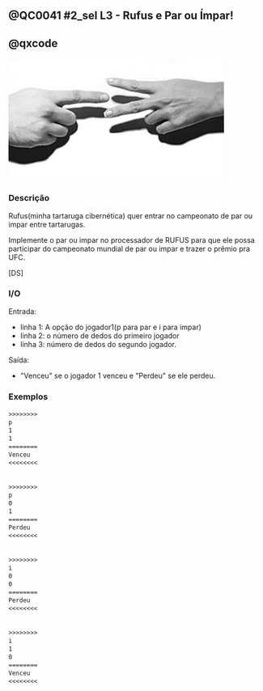 ## @QC0041 #2_sel L3 - Rufus e Par ou Ímpar!
## @qxcode

![par ou impar](capa.jpg)

### Descrição
Rufus(minha tartaruga cibernética) quer entrar no campeonato de par ou impar entre tartarugas.

Implemente o par ou impar no processador de RUFUS para que ele possa participar do campeonato
mundial de par ou impar e trazer o prêmio pra UFC.

[DS]

### I/O

Entrada:
* linha 1: A opção do jogador1(p para par e i para impar)
* linha 2: o número de dedos do primeiro jogador
* linha 3: número de dedos do segundo jogador.

Saída:
* "Venceu" se o jogador 1 venceu e "Perdeu" se ele perdeu.

### Exemplos
```
>>>>>>>>
p
1
1
========
Venceu
<<<<<<<<


>>>>>>>>
p
0
1
========
Perdeu
<<<<<<<<


>>>>>>>>
i
0
0
========
Perdeu
<<<<<<<<


>>>>>>>>
i
1
0
========
Venceu
<<<<<<<<
```

<!---

>>>>>>>>
p
1 
2
========
Perdeu
<<<<<<<<


>>>>>>>>
p
2 
2
========
Venceu
<<<<<<<<


>>>>>>>>
i
2 
2
========
Perdeu
<<<<<<<<


>>>>>>>>
i
1 
2
========
Venceu
<<<<<<<<

--->

